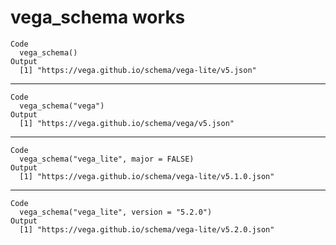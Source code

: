 # vega_schema works

    Code
      vega_schema()
    Output
      [1] "https://vega.github.io/schema/vega-lite/v5.json"

---

    Code
      vega_schema("vega")
    Output
      [1] "https://vega.github.io/schema/vega/v5.json"

---

    Code
      vega_schema("vega_lite", major = FALSE)
    Output
      [1] "https://vega.github.io/schema/vega-lite/v5.1.0.json"

---

    Code
      vega_schema("vega_lite", version = "5.2.0")
    Output
      [1] "https://vega.github.io/schema/vega-lite/v5.2.0.json"

